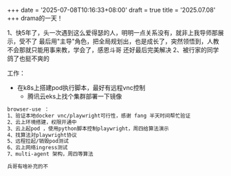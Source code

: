 +++
date = '2025-07-08T10:16:33+08:00'
draft = true
title = '2025.07.08'
+++
drama的一天！

1、快5年了，头一次遇到这么爱得瑟的人，明明一点关系没有，就非上我导师那展示，受不了
最后用"主导"角色，把全局规划出，也是成长了，突然领悟到，人教不会那就只能用事来教，学会了，感恩斗哥
还好最后完美解决
2、被行家的同学鸽了也挺不爽的

<!--more-->

工作：
- 在k8s上搭建pod执行脚本，最好有远程vnc控制
  - 腾讯云eks上找个集群部署一下镜像


```bash
browser-use ：
1、验证本地docker vnc/playwright可行性，感谢 fang 半天时间帮忙验证
2、云上环境搭建，权限开通中
3、云上起pod ，使用python脚本控制playwright，周四给算法演示
4、找算法对playwright协议
5、远程拉起/销毁pod测试
6、云上网络ingress测试
7、multi-agent 架构，周四等算法

兵哥有啥补充的不
```
